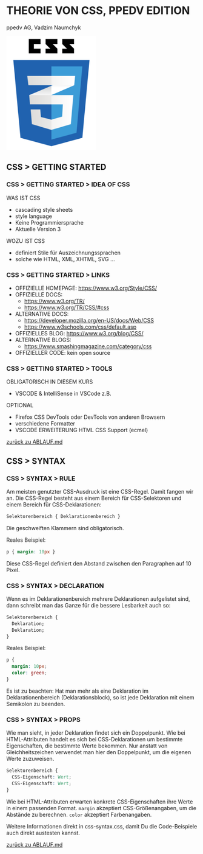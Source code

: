 # THEORIE VON CSS, PPEDV EDITION

ppedv AG, Vadzim Naumchyk

<img src="css-images/css-logo.png" alt="css-logo" height="300"/>

## CSS > GETTING STARTED

<!-- #region IDEA -->

### CSS > GETTING STARTED > IDEA OF CSS

WAS IST CSS

- cascading style sheets
- style language
- Keine Programmiersprache
- Aktuelle Version 3
  
WOZU IST CSS

- definiert Stile für Auszeichnungssprachen
- solche wie HTML, XML, XHTML, SVG …

<!-- #endregion -->
<!-- #region LINKS -->

### CSS > GETTING STARTED > LINKS

- OFFIZIELLE HOMEPAGE: <https://www.w3.org/Style/CSS/>
- OFFIZIELLE DOCS:
  - <https://www.w3.org/TR/>
  - <https://www.w3.org/TR/CSS/#css>
- ALTERNATIVE DOCS:
  - <https://developer.mozilla.org/en-US/docs/Web/CSS>
  - <https://www.w3schools.com/css/default.asp>
- OFFIZIELLES BLOG: <https://www.w3.org/blog/CSS/>
- ALTERNATIVE BLOGS:
  - <https://www.smashingmagazine.com/category/css>
- OFFIZIELLER CODE: kein open source

<!--
http://caniuse.com : Browser-Support-Tabellen
https://hacks.mozilla.org/category/css/
https://css-tricks.com/
Referenzen
Default Values  

Browsersupport
https://www.w3schools.com/cssref/css3_browsersupport.asp
BLOGS:
https://hacks.mozilla.org/category/css/
https://www.smashingmagazine.com/category/css
VLOGS:
https://www.youtube.com/channel/UCh5UlGiu9d6LegIeUCW4N1w
http://csszengarden.com/
Für CSS Beispiele
-->

<!-- #endregion -->
<!-- #region TOOLS -->

### CSS > GETTING STARTED > TOOLS

OBLIGATORISCH IN DIESEM KURS

- VSCODE & IntelliSense in VSCode z.B.

OPTIONAL

- Firefox CSS DevTools oder DevTools von anderen Browsern
- verschiedene Formatter
- VSCODE ERWEITERUNG HTML CSS Support (ecmel)

[zurück zu ABLAUF.md](../ABLAUF.md#m02--css-getting-started)

<!-- #endregion -->

## CSS > SYNTAX

<!-- #region RULE -->

### CSS > SYNTAX > RULE

Am meisten genutzter CSS-Ausdruck ist eine CSS-Regel. Damit fangen wir an. Die CSS-Regel besteht aus einem Bereich für CSS-Selektoren und einem Bereich für CSS-Deklarationen:

```css
Selektorenbereich { Deklarationenbereich }
```

Die geschweiften Klammern sind obligatorisch.

Reales Beispiel:

```css
p { margin: 10px }
```

Diese CSS-Regel definiert den Abstand zwischen den Paragraphen auf 10 Pixel.

<!-- #endregion -->
<!-- #region DECLARATION -->

### CSS > SYNTAX > DECLARATION

Wenn es im Deklarationenbereich mehrere Deklarationen aufgelistet sind, dann schreibt man das Ganze für die bessere Lesbarkeit auch so:

```css
Selektorenbereich {
  Deklaration;
  Deklaration;
}
```

Reales Beispiel:

```css
p {
  margin: 10px;
  color: green;
}
```

Es ist zu beachten: Hat man mehr als eine Deklaration im Deklarationenbereich (Deklarationsblock), so ist jede Deklaration mit einem Semikolon zu beenden.

<!-- #endregion -->
<!-- #region PROPS -->

### CSS > SYNTAX > PROPS

Wie man sieht, in jeder Deklaration findet sich ein Doppelpunkt. Wie bei HTML-Attributen handelt es sich bei CSS-Deklarationen um bestimmte Eigenschaften, die bestimmte Werte bekommen. Nur anstatt von Gleichheitszeichen verwendet man hier den Doppelpunkt, um die eigenen Werte zuzuweisen.

```css
Selektorenbereich {
  CSS-Eigenschaft: Wert;
  CSS-Eigenschaft: Wert;
}
```

Wie bei HTML-Attributen erwarten konkrete CSS-Eigenschaften ihre Werte in einem passenden Format.
`margin` akzeptiert CSS-Größenangaben, um die Abstände zu berechnen.
`color` akzeptiert Farbenangaben.

Weitere Informationen direkt in css-syntax.css, damit Du die Code-Beispiele auch direkt austesten kannst.

[zurück zu ABLAUF.md](../ABLAUF.md#m05--css-syntax)

<!-- #endregion -->